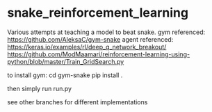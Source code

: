 # snake_reinforcement_learning
Various attempts at teaching a model to beat snake. 
gym referenced: https://github.com/AleksaC/gym-snake
agent referenced: https://keras.io/examples/rl/deep_q_network_breakout/
https://github.com/ModMaamari/reinforcement-learning-using-python/blob/master/Train_GridSearch.py

to install gym: 
cd gym-snake
pip install .

then simply run run.py

see other branches for different implementations